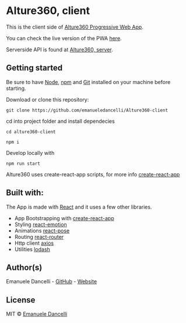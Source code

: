 # Alture360, client

This is the client side of [Alture360 Progressive Web App](https://alture360.surge.sh).

You can check the live version of the PWA [here](https://alture360.surge.sh).

Serverside API is found at [Alture360, server](https://github.com/emanueledancelli/Alture360-server).

## Getting started

Be sure to have [Node](https://nodejs.org/en/), [npm](https://www.npmjs.com/) and [Git](https://git-scm.com/) installed on your machine before starting.

Download or clone this repository:

`git clone https://github.com/emanueledancelli/Alture360-client`

cd into project folder and install dependecies

`cd alture360-client`

`npm i`

Develop locally with

`npm run start`

Alture360 uses create-react-app scripts, for more info [create-react-app](https://github.com/facebook/create-react-app)

## Built with:

The App is made with [React](https://reactjs.org/) and it uses a few other libraries.

- App Bootstrapping with [create-react-app](https://github.com/facebook/create-react-app)
- Styling [react-emotion](https://github.com/emotion-js/emotion)
- Animations [react-pose](https://github.com/Popmotion/popmotion/tree/master/packages/react-pose)
- Routing [react-router](https://github.com/ReactTraining/react-router)
- Http client [axios](https://github.com/axios/axios)
- Utilities [lodash](https://github.com/lodash/lodash)

## Author(s)

Emanuele Dancelli - [GitHub](https://github.com/emanueledancelli) - [Website](https://emanueledancelli.com)

## License

MIT © [Emanuele Dancelli](https://emanueledancelli.com)
